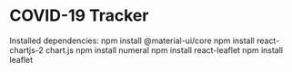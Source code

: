 # COVID-19 Tracker
 
Installed dependencies:
npm install @material-ui/core
npm install react-chartjs-2 chart.js
npm install numeral
npm install react-leaflet
npm install leaflet